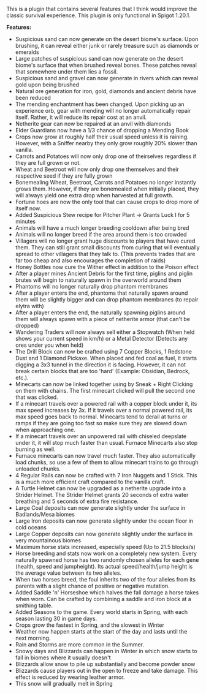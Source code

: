 This is a plugin that contains several features that I think would improve the classic survival experience. This plugin is only functional in Spigot 1.20.1.

**Features:**
- Suspicious sand can now generate on the desert biome's surface. Upon brushing, it can reveal either junk or rarely treasure such as diamonds or emeralds
- Large patches of suspicious sand can now generate on the desert biome's surface that when brushed reveal bones. These patches reveal that somewhere under them lies a fossil. 
- Suspicious sand and gravel can now generate in rivers which can reveal gold upon being brushed
- Natural ore generation for iron, gold, diamonds and ancient debris have been reduced
- The mending enchantment has been changed. Upon picking up an experience orb, gear with mending will no longer automatically repair itself. Rather, it will reduce its repair cost at an anvil.
- Netherite gear can now be repaired at an anvil with diamonds
- Elder Guardians now have a 1/3 chance of dropping a Mending Book
- Crops now grow at roughly half their usual speed unless it is raining. However, with a Sniffer nearby they only grow roughly 20% slower than vanilla.
- Carrots and Potatoes will now only drop one of theirselves regardless if they are full grown or not.
- Wheat and Beetroot will now only drop one themselves and their respective seed if they are fully grown
- Bonemealing Wheat, Beetroot, Carrots and Potatoes no longer instantly grows them. However, if they are bonemealed when initially placed, they will always yield one extra drop when harvested at full growth.
- Fortune hoes are now the only tool that can cause crops to drop more of itself now.
- Added Suspicious Stew recipe for Pitcher Plant -> Grants Luck I for 5 minutes
- Animals will have a much longer breeding cooldown after being bred
- Animals will no longer breed if the area around them is too crowded
- Villagers will no longer grant huge discounts to players that have cured them. They can still grant small discounts from curing that will eventually spread to other villagers that they talk to. (This prevents trades that are far too cheap and also encourages the completion of raids)
- Honey Bottles now cure the Wither effect in addition to the Poison effect
- After a player mines Ancient Debris for the first time, piglins and piglin brutes will begin to naturally spawn in the overworld around them
- Phantoms will no longer naturally drop phantom membranes 
- After a player enters the end, phantoms that naturally spawn around them will be slightly bigger and can drop phantom membranes (to repair elytra with)
- After a player enters the end, the naturally spawning piglins around them will always spawn with a piece of netherite armor (that can't be dropped)
- Wandering Traders will now always sell either a Stopwatch (When held shows your current speed in km/h) or a Metal Detector (Detects any ores under you when held)
- The Drill Block can now be crafted using 7 Copper Blocks, 1 Redstone Dust and 1 Diamond Pickaxe. When placed and fed coal as fuel, it starts digging a 3x3 tunnel in the direction it is facing. However, it can not break certain blocks that are too 'hard' (Example: Obsidian, Bedrock, etc.).
- Minecarts can now be linked together using by Sneak + Right Clicking on them with chains. The first minecart clicked will pull the second one that was clicked.
- If a minecart travels over a powered rail with a copper block under it, its max speed increases by 3x. If it travels over a normal powered rail, its max speed goes back to normal. Minecarts tend to derail at turns or ramps if they are going too fast so make sure they are slowed down when approaching one.
- If a minecart travels over an unpowered rail with chiseled deepslate under it, it will stop much faster than usual. Furnace Minecarts also stop burning as well.
- Furnace minecarts can now travel much faster. They also automatically load chunks, so use a few of them to allow minecart trains to go through unloaded chunks.
- 4 Regular Rails can now be crafted with 7 Iron Nuggets and 1 Stick. This is a much more efficient craft compared to the vanilla craft.
- A Turtle Helmet can now be upgraded as a netherite upgrade into a Strider Helmet. The Strider Helmet grants 20 seconds of extra water breathing and 5 seconds of extra fire resistance.
- Large Coal deposits can now generate slightly under the surface in Badlands/Mesa biomes
- Large Iron deposits can now generate slightly under the ocean floor in cold oceans
- Large Copper deposits can now generate slightly under the surface in very mountainous biomes
- Maximum horse stats increased, especially speed (Up to 21.5 blocks/s)
- Horse breeding and stats now work on a completely new system. Every naturally spawned horse has two randomly chosen alleles for each gene (health, speed and jumpheight). Its actual speed/health/jump height is the average value between its two alleles.
- When two horses breed, the foul inherits two of the four alleles from its parents with a slight chance of positive or negative mutation. 
- Added Saddle 'n' Horseshoe which halves the fall damage a horse takes when worn. Can be crafted by combining a saddle and iron block at a smithing table. 
- Added Seasons to the game. Every world starts in Spring, with each season lasting 30 in game days. 
- Crops grow the fastest in Spring, and the slowest in Winter
- Weather now happen starts at the start of the day and lasts until the next morning. 
- Rain and Storms are more common in the Summer. 
- Snowy days and Blizzards can happen in Winter in which snow starts to fall in biomes where it usually doesn't
- Blizzards allow snow to pile up substantially and become powder snow
- Blizzards cause players out in the open to freeze and take damage. This effect is reduced by wearing leather armor.
- This snow will gradually melt in Spring